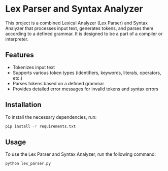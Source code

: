 # Lex Parser and Syntax Analyzer

This project is a combined Lexical Analyzer (Lex Parser) and Syntax Analyzer that processes input text, generates tokens, and parses them according to a defined grammar. It is designed to be a part of a compiler or interpreter.

## Features

- Tokenizes input text
- Supports various token types (identifiers, keywords, literals, operators, etc.)
- Parses tokens based on a defined grammar
- Provides detailed error messages for invalid tokens and syntax errors

## Installation

To install the necessary dependencies, run:

```bash
pip install -r requirements.txt
```

## Usage

To use the Lex Parser and Syntax Analyzer, run the following command:

```bash
python lex_parser.py
```

